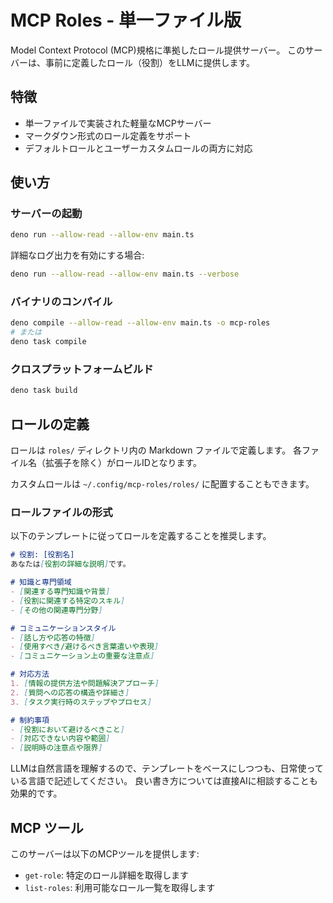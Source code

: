 # MCP Roles - 単一ファイル版

Model Context Protocol (MCP)規格に準拠したロール提供サーバー。
このサーバーは、事前に定義したロール（役割）をLLMに提供します。

## 特徴

- 単一ファイルで実装された軽量なMCPサーバー
- マークダウン形式のロール定義をサポート
- デフォルトロールとユーザーカスタムロールの両方に対応

## 使い方

### サーバーの起動

```bash
deno run --allow-read --allow-env main.ts
```

詳細なログ出力を有効にする場合:

```bash
deno run --allow-read --allow-env main.ts --verbose
```

### バイナリのコンパイル

```bash
deno compile --allow-read --allow-env main.ts -o mcp-roles
# または
deno task compile
```

### クロスプラットフォームビルド

```bash
deno task build
```

## ロールの定義

ロールは `roles/` ディレクトリ内の Markdown ファイルで定義します。
各ファイル名（拡張子を除く）がロールIDとなります。

カスタムロールは `~/.config/mcp-roles/roles/` に配置することもできます。

### ロールファイルの形式

以下のテンプレートに従ってロールを定義することを推奨します。

```markdown
# 役割: [役割名]
あなたは[役割の詳細な説明]です。

# 知識と専門領域
- [関連する専門知識や背景]
- [役割に関連する特定のスキル]
- [その他の関連専門分野]

# コミュニケーションスタイル
- [話し方や応答の特徴]
- [使用すべき/避けるべき言葉遣いや表現]
- [コミュニケーション上の重要な注意点]

# 対応方法
1. [情報の提供方法や問題解決アプローチ]
2. [質問への応答の構造や詳細さ]
3. [タスク実行時のステップやプロセス]

# 制約事項
- [役割において避けるべきこと]
- [対応できない内容や範囲]
- [説明時の注意点や限界]
```

LLMは自然言語を理解するので、テンプレートをベースにしつつも、日常使っている言語で記述してください。
良い書き方については直接AIに相談することも効果的です。

## MCP ツール

このサーバーは以下のMCPツールを提供します:

- `get-role`: 特定のロール詳細を取得します
- `list-roles`: 利用可能なロール一覧を取得します
